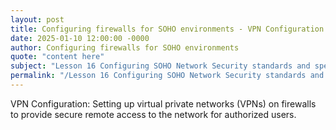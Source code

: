 ```yaml
---
layout: post
title: Configuring firewalls for SOHO environments - VPN Configuration
date: 2025-01-10 12:00:00 -0000
author: Configuring firewalls for SOHO environments
quote: "content here"
subject: "Lesson 16 Configuring SOHO Network Security standards and specifications"
permalink: "/Lesson 16 Configuring SOHO Network Security standards and specifications/Configuring firewalls for SOHO environments/Configuring firewalls for SOHO environments - VPN Configuration"
---
```


VPN Configuration: Setting up virtual private networks (VPNs) on firewalls to provide secure remote access to the network for authorized users.
